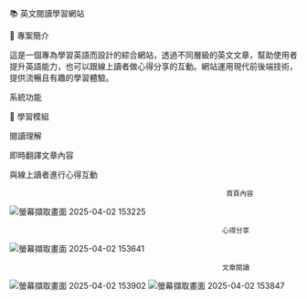📚 英文閱讀學習網站

📜 專案簡介

這是一個專為學習英語而設計的綜合網站，透過不同層級的英文文章，幫助使用者提升英語能力，也可以跟線上讀者做心得分享的互動。網站運用現代前後端技術，提供流暢且有趣的學習體驗。

系統功能

📝 學習模組

閱讀理解

即時翻譯文章內容

與線上讀者進行心得互動


                                                         首頁內容
![螢幕擷取畫面 2025-04-02 153225](https://github.com/user-attachments/assets/a4d9f2a8-2cfd-4e7f-a0a3-14db6fa5598d)

                                                        心得分享
![螢幕擷取畫面 2025-04-02 153641](https://github.com/user-attachments/assets/d64c3053-b6de-4cbd-8819-c28ec47b7583)

                                                        文章閱讀
![螢幕擷取畫面 2025-04-02 153902](https://github.com/user-attachments/assets/6b2d4b6a-61ef-4e73-b31e-ee4a449b2909)
![螢幕擷取畫面 2025-04-02 153847](https://github.com/user-attachments/assets/8d04737a-4459-4810-b0bb-755866fb55a1)


